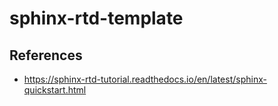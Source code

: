 # sphinx-rtd-template
## References
- https://sphinx-rtd-tutorial.readthedocs.io/en/latest/sphinx-quickstart.html
